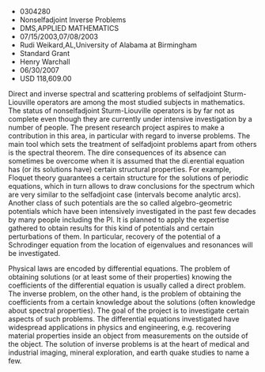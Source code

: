 
* 0304280
* Nonselfadjoint Inverse Problems
* DMS,APPLIED MATHEMATICS
* 07/15/2003,07/08/2003
* Rudi Weikard,AL,University of Alabama at Birmingham
* Standard Grant
* Henry Warchall
* 06/30/2007
* USD 118,609.00

Direct and inverse spectral and scattering problems of selfadjoint Sturm-
Liouville operators are among the most studied subjects in mathematics. The
status of nonselfadjoint Sturm-Liouville operators is by far not as complete
even though they are currently under intensive investigation by a number of
people. The present research project aspires to make a contribution in this
area, in particular with regard to inverse problems. The main tool which sets
the treatment of selfadjoint problems apart from others is the spectral theorem.
The dire consequences of its absence can sometimes be overcome when it is
assumed that the di.erential equation has (or its solutions have) certain
structural properties. For example, Floquet theory guarantees a certain
structure for the solutions of periodic equations, which in turn allows to draw
conclusions for the spectrum which are very similar to the selfadjoint case
(intervals become analytic arcs). Another class of such potentials are the so
called algebro-geometric potentials which have been intensively investigated in
the past few decades by many people including the PI. It is planned to apply the
expertise gathered to obtain results for this kind of potentials and certain
perturbations of them. In particular, recovery of the potential of a Schrodinger
equation from the location of eigenvalues and resonances will be investigated.

Physical laws are encoded by differential equations. The problem of obtaining
solutions (or at least some of their properties) knowing the coefficients of the
differential equation is usually called a direct problem. The inverse problem,
on the other hand, is the problem of obtaining the coefficients from a certain
knowledge about the solutions (often knowledge about spectral properties). The
goal of the project is to investigate certain aspects of such problems. The
differential equations investigated have widespread applications in physics and
engineering, e.g. recovering material properties inside an object from
measurements on the outside of the object. The solution of inverse problems is
at the heart of medical and industrial imaging, mineral exploration, and earth
quake studies to name a few.
